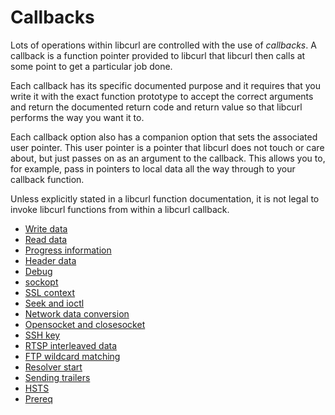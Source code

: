 # Callbacks

Lots of operations within libcurl are controlled with the use of *callbacks*.
A callback is a function pointer provided to libcurl that libcurl then calls
at some point to get a particular job done.

Each callback has its specific documented purpose and it requires that you
write it with the exact function prototype to accept the correct arguments and
return the documented return code and return value so that libcurl performs
the way you want it to.

Each callback option also has a companion option that sets the associated user
pointer. This user pointer is a pointer that libcurl does not touch or care
about, but just passes on as an argument to the callback. This allows you to,
for example, pass in pointers to local data all the way through to your
callback function.

Unless explicitly stated in a libcurl function documentation, it is not
legal to invoke libcurl functions from within a libcurl callback.

 * [Write data](write.md)
 * [Read data](read.md)
 * [Progress information](progress.md)
 * [Header data](header.md)
 * [Debug](debug.md)
 * [sockopt](sockopt.md)
 * [SSL context](sslcontext.md)
 * [Seek and ioctl](seek.md)
 * [Network data conversion](conversions.md)
 * [Opensocket and closesocket](openclosesocket.md)
 * [SSH key](sshkey.md)
 * [RTSP interleaved data](rtsp.md)
 * [FTP wildcard matching](ftpmatch.md)
 * [Resolver start](resolver.md)
 * [Sending trailers](trailers.md)
 * [HSTS](hsts.md)
 * [Prereq](prereq.md)
